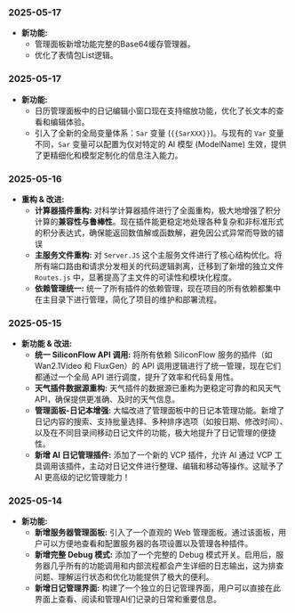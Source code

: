 ### 2025-05-17
*   **新功能:**
    *   管理面板新增功能完整的Base64缓存管理器。
    *   优化了表情包List逻辑。


### 2025-05-17
*   **新功能:**
    *   日历管理面板中的日记编辑小窗口现在支持缩放功能，优化了长文本的查看和编辑体验。
    *   引入了全新的全局变量体系：`Sar` 变量 (`{{SarXXX}}`)。与现有的 `Var` 变量不同，`Sar` 变量可以配置为仅对特定的 AI 模型 (ModelName) 生效，提供了更精细化和模型定制化的信息注入能力。
### 2025-05-16
*   **重构 & 改进:**
    *   **计算器插件重构:** 对科学计算器插件进行了全面重构，极大地增强了积分计算的**兼容性与鲁棒性**。现在插件能更稳定地处理各种复杂和非标准形式的积分表达式，确保能返回数值解或函数解，避免因公式异常而导致的错误
    *   **主服务文件重构:** 对 `Server.JS` 这个主服务文件进行了核心结构优化。将所有端口路由和请求分发相关的代码逻辑剥离，迁移到了新增的独立文件 `Routes.js` 中，显著提高了主文件的可读性和模块化程度。
    *   **依赖管理统一:** 统一了所有插件的依赖管理，现在项目的所有依赖都集中在主目录下进行管理，简化了项目的维护和部署流程。
### 2025-05-15
*   **新功能 & 改进:**
    *   **统一 SiliconFlow API 调用:** 将所有依赖 SiliconFlow 服务的插件（如 Wan2.1Video 和 FluxGen）的 API 调用逻辑进行了统一管理，现在它们都通过一个全局 API 进行调度，提升了效率和代码复用性。
    *   **天气插件数据源重构:** 天气插件的数据源已重构为更稳定可靠的和风天气 API，确保提供更准确、及时的天气信息。
    *   **管理面板-日记本增强:** 大幅改进了管理面板中的日记本管理功能。新增了日记内容的搜索、支持批量选择、多种排序选项（如按日期、修改时间）、以及在不同目录间移动日记文件的功能，极大地提升了日记管理的便捷性。
    *   **新增 AI 日记管理插件:** 添加了一个新的 VCP 插件，允许 AI 通过 VCP 工具调用该插件，主动对日记文件进行整理、编辑和移动等操作。这赋予了 AI 更高级的记忆管理能力！
### 2025-05-14
*   **新功能:**
    *   **新增服务器管理面板:** 引入了一个直观的 Web 管理面板。通过该面板，用户可以方便地查看和配置服务器的各项设置以及管理各种插件。
    *   **新增完整 Debug 模式:** 添加了一个完整的 Debug 模式开关。启用后，服务器几乎所有的功能调用和内部流程都会产生详细的日志输出，这为排查问题、理解运行状态和优化功能提供了极大的便利。
    *   **新增日记管理界面:** 构建了一个独立的日记管理界面，用户可以直接在此界面上查看、阅读和管理AI们记录的日常和重要信息。
